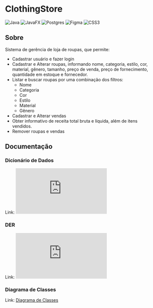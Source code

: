 # ClothingStore
![Java](https://img.shields.io/badge/java-%23ED8B00.svg?style=for-the-badge&logo=openjdk&logoColor=white) ![JavaFX](https://img.shields.io/badge/javafx-%23FF0000.svg?style=for-the-badge&logo=javafx&logoColor=white) ![Postgres](https://img.shields.io/badge/postgres-%23316192.svg?style=for-the-badge&logo=postgresql&logoColor=white) ![Figma](https://img.shields.io/badge/figma-%23F24E1E.svg?style=for-the-badge&logo=figma&logoColor=white) ![CSS3](https://img.shields.io/badge/css3-%231572B6.svg?style=for-the-badge&logo=css3&logoColor=white)
## Sobre
Sistema de gerência de loja de roupas, que permite:
- Cadastrar usuário e fazer login
- Cadastrar e Alterar roupas, informando nome, categoria, estilo, cor, material, gênero, tamanho, preço de venda, preço de fornecimento, quantidade em estoque e fornecedor.
- Listar e buscar roupas por uma combinação dos filtros:
	- Nome
	- Categoria
	- Cor
	- Estilo
	- Material
	- Gênero
- Cadastrar e Alterar vendas
- Obter informativo de receita total bruta e líquida, além de itens vendidos.
- Remover roupas e vendas
## Documentação
### Dicionário de Dados
Link: ![Dicionário de Dados](https://github.com/VitorPaulinoG/ClothingStore/blob/master/docs/ClothingStore%20-%20Diagrama%20Entidade-Relacionamento.pdf)
### DER
Link: ![Diagrama Entidade-Relacionamento](https://github.com/VitorPaulinoG/ClothingStore/blob/master/docs/ClothingStore%20-%20Diagrama%20de%20Classes.pdf)
### Diagrama de Classes
Link: [Diagrama de Classes](https://github.com/VitorPaulinoG/ClothingStore/blob/master/docs/ClothingStore%20-%20Dicion%C3%A1rio%20de%20Dados%20-%20P%C3%A1gina1.pdf)